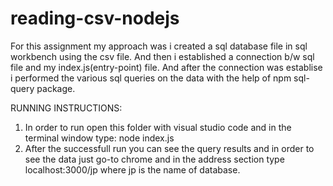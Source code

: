 # reading-csv-nodejs

For this assignment my approach was i created a sql database file in sql workbench using the csv file. 
And then i established a connection b/w sql file and my index.js(entry-point) file.
And after the connection was establise i performed the various sql queries on the data with the help of npm sql-query package.

RUNNING INSTRUCTIONS:
1. In order to run open this folder with visual studio code and in the terminal window type: node index.js
2. After the successfull run you can see the query results and in order to see the data just go-to chrome and in the address section
    type localhost:3000/jp where jp is the name of database.
